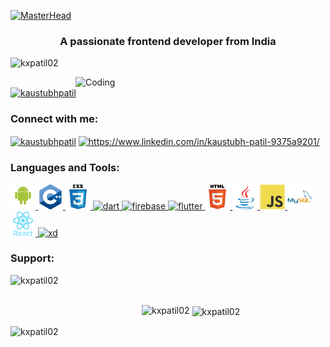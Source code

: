 [![MasterHead](https://user-images.githubusercontent.com/10498744/210012254-234538ff-d198-48aa-8964-37e6fd45d227.gif)](https:kxpatil.io)

<h3 align="center">A passionate frontend developer from India</h3>

<p align="left"> <img src="https://komarev.com/ghpvc/?username=kxpatil02&label=Profile%20views&color=0e75b6&style=flat" alt="kxpatil02" /> </p>
<img align="right" alt="Coding" width="400" src="https://media3.giphy.com/media/Ll22OhMLAlVDb8UQWe/giphy.gif">


<p align="left"> <a href="https://twitter.com/kaustubhpatil" target="blank"><img src="https://img.shields.io/twitter/follow/kaustubhpatil?logo=twitter&style=for-the-badge" alt="kaustubhpatil" /></a> </p>

<h3 align="left">Connect with me:</h3>
<p align="left">
<a href="https://twitter.com/kaustubhpatil" target="blank"><img align="center" src="https://raw.githubusercontent.com/rahuldkjain/github-profile-readme-generator/master/src/images/icons/Social/twitter.svg" alt="kaustubhpatil" height="30" width="40" /></a>
<a href="https://linkedin.com/in/https://www.linkedin.com/in/kaustubh-patil-9375a9201/" target="blank"><img align="center" src="https://raw.githubusercontent.com/rahuldkjain/github-profile-readme-generator/master/src/images/icons/Social/linked-in-alt.svg" alt="https://www.linkedin.com/in/kaustubh-patil-9375a9201/" height="30" width="40" /></a>
</p>

<h3 align="left">Languages and Tools:</h3>
<p align="left"> <a href="https://developer.android.com" target="_blank" rel="noreferrer"> <img src="https://raw.githubusercontent.com/devicons/devicon/master/icons/android/android-original-wordmark.svg" alt="android" width="40" height="40"/> </a> <a href="https://www.w3schools.com/cpp/" target="_blank" rel="noreferrer"> <img src="https://raw.githubusercontent.com/devicons/devicon/master/icons/cplusplus/cplusplus-original.svg" alt="cplusplus" width="40" height="40"/> </a> <a href="https://www.w3schools.com/css/" target="_blank" rel="noreferrer"> <img src="https://raw.githubusercontent.com/devicons/devicon/master/icons/css3/css3-original-wordmark.svg" alt="css3" width="40" height="40"/> </a> <a href="https://dart.dev" target="_blank" rel="noreferrer"> <img src="https://www.vectorlogo.zone/logos/dartlang/dartlang-icon.svg" alt="dart" width="40" height="40"/> </a> <a href="https://firebase.google.com/" target="_blank" rel="noreferrer"> <img src="https://www.vectorlogo.zone/logos/firebase/firebase-icon.svg" alt="firebase" width="40" height="40"/> </a> <a href="https://flutter.dev" target="_blank" rel="noreferrer"> <img src="https://www.vectorlogo.zone/logos/flutterio/flutterio-icon.svg" alt="flutter" width="40" height="40"/> </a> <a href="https://www.w3.org/html/" target="_blank" rel="noreferrer"> <img src="https://raw.githubusercontent.com/devicons/devicon/master/icons/html5/html5-original-wordmark.svg" alt="html5" width="40" height="40"/> </a> <a href="https://www.java.com" target="_blank" rel="noreferrer"> <img src="https://raw.githubusercontent.com/devicons/devicon/master/icons/java/java-original.svg" alt="java" width="40" height="40"/> </a> <a href="https://developer.mozilla.org/en-US/docs/Web/JavaScript" target="_blank" rel="noreferrer"> <img src="https://raw.githubusercontent.com/devicons/devicon/master/icons/javascript/javascript-original.svg" alt="javascript" width="40" height="40"/> </a> <a href="https://www.mysql.com/" target="_blank" rel="noreferrer"> <img src="https://raw.githubusercontent.com/devicons/devicon/master/icons/mysql/mysql-original-wordmark.svg" alt="mysql" width="40" height="40"/> </a> <a href="https://reactjs.org/" target="_blank" rel="noreferrer"> <img src="https://raw.githubusercontent.com/devicons/devicon/master/icons/react/react-original-wordmark.svg" alt="react" width="40" height="40"/> </a> <a href="https://www.adobe.com/products/xd.html" target="_blank" rel="noreferrer"> <img src="https://cdn.worldvectorlogo.com/logos/adobe-xd.svg" alt="xd" width="40" height="40"/> </a> </p>

<h3 align="left">Support:</h3>
<p><a href="https://www.buymeacoffee.com/kxpatil02"> <img align="left" src="https://cdn.buymeacoffee.com/buttons/v2/default-yellow.png" height="50" width="210" alt="kxpatil02" /></a></p><br><br>

<p><img align="left" src="https://github-readme-stats.vercel.app/api/top-langs?username=kxpatil02&show_icons=true&locale=en&layout=compact" alt="kxpatil02" /></p>

<p>&nbsp;<img align="center" src="https://github-readme-stats.vercel.app/api?username=kxpatil02&show_icons=true&locale=en" alt="kxpatil02" /></p>

<p><img align="center" src="https://github-readme-streak-stats.herokuapp.com/?user=kxpatil02&" alt="kxpatil02" /></p>
